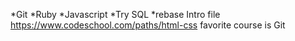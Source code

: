 ﻿*Git
*Ruby
*Javascript
*Try SQL
*rebase
Intro file
https://www.codeschool.com/paths/html-css
favorite course is Git
